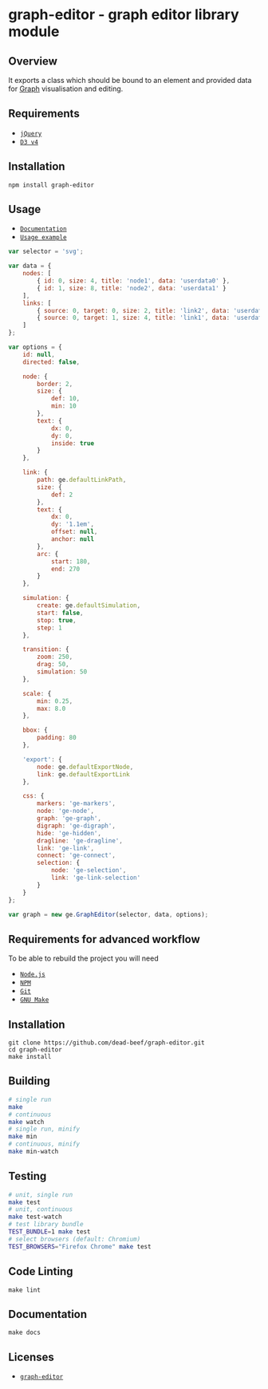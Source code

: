 # graph-editor - graph editor library module

## Overview

It exports a class which should be bound to an element and provided data for [Graph](https://en.wikipedia.org/wiki/Graph_%28abstract_data_type%29) visualisation and editing.

## Requirements

- [`jQuery`](https://jquery.com/)
- [`D3 v4`](https://d3js.org/)

## Installation

```
npm install graph-editor
```

## Usage

- [`Documentation`](https://dead-beef.github.io/graph-editor)
- [`Usage example`](https://dead-beef.github.io/graph-editor-usage-example)

```js
var selector = 'svg';

var data = {
	nodes: [
		{ id: 0, size: 4, title: 'node1', data: 'userdata0' },
		{ id: 1, size: 8, title: 'node2', data: 'userdata1' }
	],
	links: [
		{ source: 0, target: 0, size: 2, title: 'link2', data: 'userdata2' },
		{ source: 0, target: 1, size: 4, title: 'link1', data: 'userdata3' }
	]
};

var options = {
	id: null,
	directed: false,

	node: {
		border: 2,
		size: {
			def: 10,
			min: 10
		},
		text: {
			dx: 0,
			dy: 0,
			inside: true
		}
	},

	link: {
		path: ge.defaultLinkPath,
		size: {
			def: 2
		},
		text: {
			dx: 0,
			dy: '1.1em',
			offset: null,
			anchor: null
		},
		arc: {
			start: 180,
			end: 270
		}
	},

	simulation: {
		create: ge.defaultSimulation,
		start: false,
		stop: true,
		step: 1
	},

	transition: {
		zoom: 250,
		drag: 50,
		simulation: 50
	},

	scale: {
		min: 0.25,
		max: 8.0
	},

	bbox: {
		padding: 80
	},

	'export': {
		node: ge.defaultExportNode,
		link: ge.defaultExportLink
	},

	css: {
		markers: 'ge-markers',
		node: 'ge-node',
		graph: 'ge-graph',
		digraph: 'ge-digraph',
		hide: 'ge-hidden',
		dragline: 'ge-dragline',
		link: 'ge-link',
		connect: 'ge-connect',
		selection: {
			node: 'ge-selection',
			link: 'ge-link-selection'
		}
	}
};

var graph = new ge.GraphEditor(selector, data, options);
```

## Requirements for advanced workflow

To be able to rebuild the project you will need

- [`Node.js`](https://nodejs.org/)
- [`NPM`](https://nodejs.org/)
- [`Git`](https://git-scm.com/)
- [`GNU Make`](https://www.gnu.org/software/make/)

## Installation

```
git clone https://github.com/dead-beef/graph-editor.git
cd graph-editor
make install
```

## Building

```bash
# single run
make
# continuous
make watch
# single run, minify
make min
# continuous, minify
make min-watch
```

## Testing

```bash
# unit, single run
make test
# unit, continuous
make test-watch
# test library bundle
TEST_BUNDLE=1 make test
# select browsers (default: Chromium)
TEST_BROWSERS="Firefox Chrome" make test
```

## Code Linting

```
make lint
```

## Documentation

```
make docs
```

## Licenses

* [`graph-editor`](https://github.com/dead-beef/graph-editor/blob/master/LICENSE)
